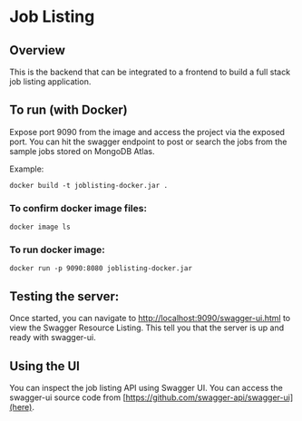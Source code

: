 # Job Listing

## Overview
This is the backend that can be integrated to a frontend to build a full stack job listing application.

## To run (with Docker)

Expose port 9090 from the image and access the project via the exposed port. You can hit the swagger endpoint to post or search the jobs from the sample jobs stored on MongoDB Atlas.

Example:

```
docker build -t joblisting-docker.jar .
```

### To confirm docker image files:

```
docker image ls
```

### To run docker image:

```
docker run -p 9090:8080 joblisting-docker.jar
```

## Testing the server:

Once started, you can navigate to [http://localhost:9090/swagger-ui.html](http://localhost:9090/swagger-ui.html) to view the Swagger Resource Listing. This tell you that the server is up and ready with swagger-ui.

## Using the UI

You can inspect the job listing API using Swagger UI. You can access the swagger-ui source code from [https://github.com/swagger-api/swagger-ui](here).



